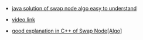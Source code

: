 - [java solution of swap node algo easy to understand](https://rusyasoft.github.io/competitive%20programming/2018/07/24/hrank-swapNodes/)

- [video link](https://www.youtube.com/watch?v=jgNpRi74YA4&t=65s)
- [good explanation in C++ of Swap Node[Algo]](https://www.youtube.com/watch?v=gMClmniiiP8)
